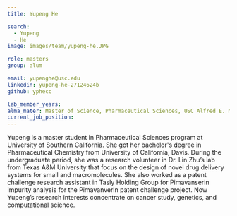 ```yaml
---
title: Yupeng He

search:
  - Yupeng
  - He
image: images/team/yupeng-he.JPG

role: masters
group: alum

email: yupenghe@usc.edu
linkedin: yupeng-he-27124624b
github: yphecc

lab_member_years:
alma_mater: Master of Science, Pharmaceutical Sciences, USC Alfred E. Mann School of Pharmacy and Pharmaceutical Sciences
current_job_position:
---
```


Yupeng is a master student in Pharmaceutical Sciences program at University of Southern California. She got her bachelor's degree in Pharmaceutical Chemistry from University of California, Davis. During the undergraduate period, she was a research volunteer in Dr. Lin Zhu’s lab from Texas A&M University that focus on the design of novel drug delivery systems for small and macromolecules. She also worked as a patent challenge research assistant in Tasly Holding Group for Pimavanserin impurity analysis for the Pimavanverin patent challenge project. Now Yupeng’s research interests concentrate on cancer study, genetics, and computational science. 
